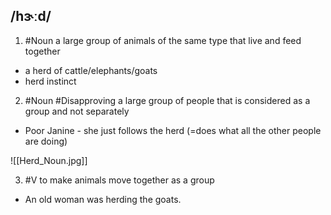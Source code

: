 ## /hɝːd/
1. #Noun
a large group of animals of the same type that live and feed together

- a herd of cattle/elephants/goats
- herd instinct

2. #Noun  #Disapproving
a large group of people that is considered as a group and not separately

- Poor Janine - she just follows the herd (=does what all the other people are doing)

![[Herd_Noun.jpg]]

3. #V 
to make animals move together as a group

- An old woman was herding the goats.
